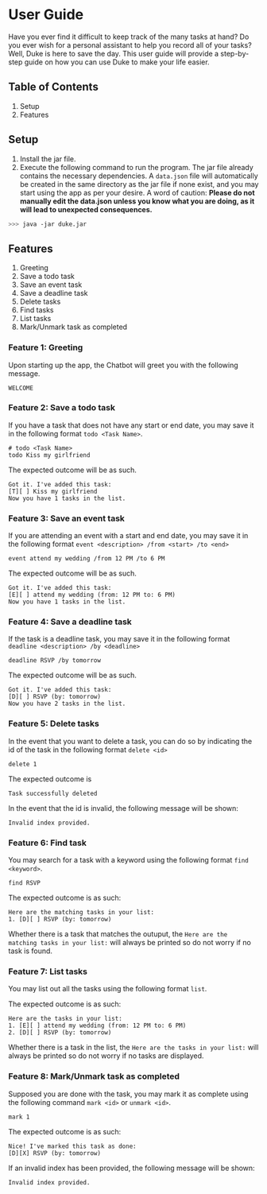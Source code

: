 # User Guide

Have you ever find it difficult to keep track of the many tasks at hand? Do you ever wish for a personal assistant to help you record all of your tasks? Well, Duke is here to save the day. This user guide will provide a step-by-step guide on how you can use Duke to make your life easier.

## Table of Contents

1. Setup
2. Features

## Setup

1. Install the jar file.
2. Execute the following command to run the program. The jar file already contains the necessary dependencies. A `data.json` file will automatically be created in the same directory as the jar file if none exist, and you may start using the app as per your desire. A word of caution: **Please do not manually edit the data.json unless you know what you are doing, as it will lead to unexpected consequences.**

```bash
>>> java -jar duke.jar
```

## Features

1. Greeting
2. Save a todo task
3. Save an event task
4. Save a deadline task
5. Delete tasks
6. Find tasks
7. List tasks
8. Mark/Unmark task as completed

### Feature 1: Greeting

Upon starting up the app, the Chatbot will greet you with the following message.

```
WELCOME
```

### Feature 2: Save a todo task

If you have a task that does not have any start or end date, you may save it in the following format `todo <Task Name>`.

```
# todo <Task Name>
todo Kiss my girlfriend
```

The expected outcome will be as such.

```
Got it. I've added this task:
[T][ ] Kiss my girlfriend
Now you have 1 tasks in the list.
```

### Feature 3: Save an event task

If you are attending an event with a start and end date, you may save it in the following format `event <description> /from <start> /to <end>`

```
event attend my wedding /from 12 PM /to 6 PM
```

The expected outcome will be as such.

```
Got it. I've added this task:
[E][ ] attend my wedding (from: 12 PM to: 6 PM)
Now you have 1 tasks in the list.
```

### Feature 4: Save a deadline task

If the task is a deadline task, you may save it in the following format `deadline <description> /by <deadline>`

```
deadline RSVP /by tomorrow
```

The expected outcome will be as such.

```
Got it. I've added this task:
[D][ ] RSVP (by: tomorrow)
Now you have 2 tasks in the list.
```

### Feature 5: Delete tasks

In the event that you want to delete a task, you can do so by indicating the id of the task in the following format `delete <id>`

```
delete 1
```

The expected outcome is

```
Task successfully deleted
```

In the event that the id is invalid, the following message will be shown:

```
Invalid index provided.
```

### Feature 6: Find task

You may search for a task with a keyword using the following format `find <keyword>`.

```
find RSVP
```

The expected outcome is as such:

```
Here are the matching tasks in your list:
1. [D][ ] RSVP (by: tomorrow)
```

Whether there is a task that matches the outuput, the `Here are the matching tasks in your list:` will always be printed so do not worry if no task is found.

### Feature 7: List tasks

You may list out all the tasks using the following format `list`.

The expected outcome is as such:

```
Here are the tasks in your list:
1. [E][ ] attend my wedding (from: 12 PM to: 6 PM)
2. [D][ ] RSVP (by: tomorrow)
```

Whether there is a task in the list, the `Here are the tasks in your list:` will always be printed so do not worry if no tasks are displayed.

### Feature 8: Mark/Unmark task as completed

Supposed you are done with the task, you may mark it as complete using the following command `mark <id>` or `unmark <id>`.

```
mark 1
```

The expected outcome is as such:

```
Nice! I've marked this task as done:
[D][X] RSVP (by: tomorrow)
```

If an invalid index has been provided, the following message will be shown:

```
Invalid index provided.
```

